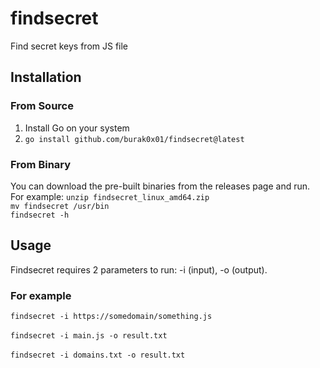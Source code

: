 # findsecret
Find secret keys from JS file

## Installation
### From Source
1. Install Go on your system
2. `go install github.com/burak0x01/findsecret@latest`

### From Binary
You can download the pre-built binaries from the releases page and run. For example:
`unzip findsecret_linux_amd64.zip` </br>
`mv findsecret /usr/bin` </br>
`findsecret -h`

## Usage
Findsecret requires 2 parameters to run: -i (input), -o (output).

### For example 
`findsecret -i https://somedomain/something.js` </br> </br>
`findsecret -i main.js -o result.txt` </br> </br>
`findsecret -i domains.txt -o result.txt`

